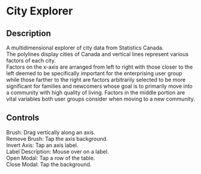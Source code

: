 # City Explorer
 

## Description

A multidimensional explorer of city data from Statistics Canada.\
The polylines display cities of Canada and vertical lines represent various factors of each city.\
Factors on the x-axis are arranged from left to right with those closer to the left deemed to be specifically
important for the enterprising user group while those farther to the right are factors arbitrarily selected to
be more significant for families and newcomers whose goal is to primarily move into a community with high
quality of living. Factors in the middle portion are vital variables both user groups consider when moving to
a new community.

## Controls

Brush: Drag vertically along an axis.\
Remove Brush: Tap the axis background.\
Invert Axis: Tap an axis label.\
Label Description: Mouse over on a label.\
Open Modal: Tap a row of the table.\
Close Modal: Tap the background.
